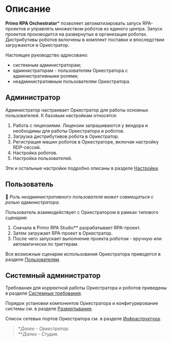 # Описание

**Primo RPA Orchestrator**\* позволяет автоматизировать запуск RPA-проектов и управлять множеством роботов из единого центра. Запуск проектов производится на развернутых в организации роботах. Дистрибутивы роботов включены в комплект поставки и впоследствии загружаются в Оркестратор. 

Настоящее руководство адресовано:

* системным администраторам;
* администраторам - пользователям Оркестратора с административными ролями;
* неадминистративным пользователям Оркестратора.

## Администратор

Администратор настраивает Оркестратор для работы основных пользователей. К базовым настройкам относятся:

1. Работа с лицензиями. Лицензии запрашиваются у вендора и необходимы для работы Оркестратора и роботов.
2. Загрузка дистрибутивов робота в Оркестратор.
3. Регистрация машин роботов в Оркестраторе, включая настройку RDP-сессий.
4. Настройка роботов.
5. Настройка пользователей.

Эти и остальные настройки подробно описаны в разделе [Настройки](https://docs.primo-rpa.ru/primo-rpa/orchestrator/settings).

## Пользователь

:small_blue_diamond: *Роль неадминистративного пользователя может совмещаться с ролью администратора.*

Пользователь взаимодействует с Оркестратором в рамках типового сценария:

1. Сначала в Primo RPA Studio\*\* разрабатывает RPA-проект.
2. Затем загружает RPA-проект в Оркестратор.
3. После чего запускает выполнение проекта роботом - вручную или автоматически по триггерам.

Все возможные сценарии использования Оркестратора приводятся в разделе [Пользователям](https://docs.primo-rpa.ru/primo-rpa/orchestrator/basics).

## Системный администратор

Требования для корректной работы Оркестратора и роботов приведены в разделе [Системные требования](https://docs.primo-rpa.ru/primo-rpa/orchestrator/systemreq).

Порядок установки компонентов Оркестратора и конфигурирование системы см. в разделе [Развертывание](https://docs.primo-rpa.ru/primo-rpa/orchestrator/deployment). 

Список сетевых портов Оркестратора см. в разделе [Инфраструктура](https://docs.primo-rpa.ru/primo-rpa/orchestrator/ports).


> \**Далее - Оркестратор.*\
> \*\**Далее - Студия.*

